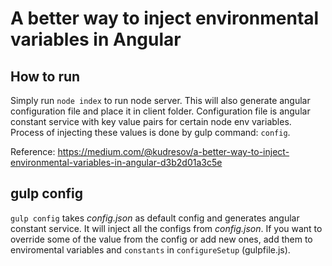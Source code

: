 # A better way to inject environmental variables in Angular

## How to run

Simply run `node index` to run node server. This will also generate angular configuration file and place it in client folder.
Configuration file is angular constant service with key value pairs for certain node env variables.
Process of injecting these values is done by gulp command: `config`.

Reference: https://medium.com/@kudresov/a-better-way-to-inject-environmental-variables-in-angular-d3b2d01a3c5e

## gulp config

`gulp config` takes _config.json_ as default config and generates angular constant service.
It will inject all the configs from _config.json_.
If you want to override some of the value from the config or add new ones, add them to enviromental variables and
`constants` in `configureSetup` (gulpfile.js).

